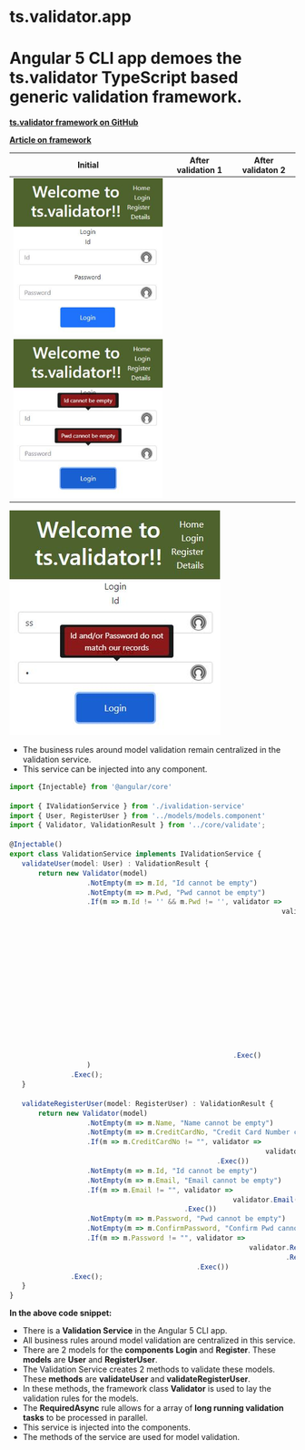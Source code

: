 # ts.validator.app

# Angular 5 CLI app demoes the ts.validator TypeScript based generic validation framework.

[**ts.validator framework on GitHub**](https://github.com/VeritasSoftware/ts.validator)

[**Article on framework**](https://www.c-sharpcorner.com/article/ts-validator-typescript-based-generic-validation-framework/)

Initial       | After validation 1  | After validaton 2
------------- | ------------------- | --------------
![Login initial](https://github.com/VeritasSoftware/ts.validator.app/blob/master/src/Login_1.jpg)| 
![Login validation](https://github.com/VeritasSoftware/ts.validator.app/blob/master/src/Login_2.jpg)|
![Login validation](https://github.com/VeritasSoftware/ts.validator.app/blob/master/src/Login_3.jpg)

*   The business rules around model validation remain centralized in the validation service.
*   This service can be injected into any component. 

 ```typescript
import {Injectable} from '@angular/core'

import { IValidationService } from './ivalidation-service'
import { User, RegisterUser } from '../models/models.component'
import { Validator, ValidationResult } from '../core/validate';

@Injectable()
export class ValidationService implements IValidationService {
    validateUser(model: User) : ValidationResult {
        return new Validator(model)
                    .NotEmpty(m => m.Id, "Id cannot be empty")
                    .NotEmpty(m => m.Pwd, "Pwd cannot be empty")
                    .If(m => m.Id != '' && m.Pwd != '', validator => 
                                                                    validator.RequiredAsync([
                                                                                                { 
                                                                                                    predicate: m => m.Id, 
                                                                                                    required: (m, id) => {
                                                                                                                            var userId = id;
                                                                                                                            var pwd = m.Pwd;                                                    
                                                                                                                            //Some long running validation task
                                                                                                                            //Eg. id, pwd match in the database.  
                                                                                                                            //You will return true or false from this must func
                                                                                                                            return false;
                                                                                                                        }, 
                                                                                                    message: "Id and/or Password do not match our records", 
                                                                                                    errorIdentifier: "Pwd.LoginFailed" 
                                                                                                } 
                                                                                            ])
                                                        .Exec()
                    )                                                         
                .Exec();
    }                           

    validateRegisterUser(model: RegisterUser) : ValidationResult {
        return new Validator(model)
                    .NotEmpty(m => m.Name, "Name cannot be empty")
                    .NotEmpty(m => m.CreditCardNo, "Credit Card Number cannot be empty")
                    .If(m => m.CreditCardNo != "", validator => 
                                                                validator.CreditCard(m => +m.CreditCardNo, "Credit Card Number is invalid", "CreditCardNo.Invalid")
                                                    .Exec())
                    .NotEmpty(m => m.Id, "Id cannot be empty")
                    .NotEmpty(m => m.Email, "Email cannot be empty")
                    .If(m => m.Email != "", validator =>
                                                        validator.Email(m => m.Email, "Email is invalid", "Email.Invalid")
                                            .Exec())
                    .NotEmpty(m => m.Password, "Pwd cannot be empty")
                    .NotEmpty(m => m.ConfirmPassword, "Confirm Pwd cannot be empty") 
                    .If(m => m.Password != "", validator => 
                                                            validator.Required(m => m.Password, (m, pwd) => pwd.length > 3, "Password length should be greater than 3", "Password.Length.GreaterThan3") 
                                                                     .Required(m => m.Password, (m, pwd) => pwd == m.ConfirmPassword, "Password and Confirm Password are not the same", "Password.ConfirmPassword.NotSame")
                                               .Exec())                    
                .Exec();
    }
}
```

**In the above code snippet:**

*   There is a **Validation Service** in the Angular 5 CLI app.
*   All business rules around model validation are centralized in this service.
*   There are 2 models for the **components** **Login** and **Register**. These **models** are **User** and **RegisterUser**.
*   The Validation Service creates 2 methods to validate these models. These **methods** are **validateUser** and **validateRegisterUser**.
*   In these methods, the framework class **Validator** is used to lay the validation rules for the models.
*   The **RequiredAsync** rule allows for a array of **long running validation tasks** to be processed in parallel.
*   This service is injected into the components.
*   The methods of the service are used for model validation.